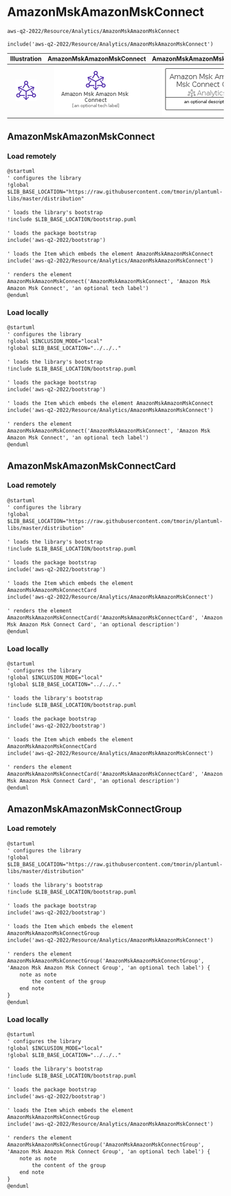 # AmazonMskAmazonMskConnect


```text
aws-q2-2022/Resource/Analytics/AmazonMskAmazonMskConnect
```

```text
include('aws-q2-2022/Resource/Analytics/AmazonMskAmazonMskConnect')
```



| Illustration | AmazonMskAmazonMskConnect | AmazonMskAmazonMskConnectCard | AmazonMskAmazonMskConnectGroup |
| :---: | :---: | :---: | :---: |
| ![illustration for Illustration](../../../aws-q2-2022/Resource/Analytics/AmazonMskAmazonMskConnect.png) | ![illustration for AmazonMskAmazonMskConnect](../../../aws-q2-2022/Resource/Analytics/AmazonMskAmazonMskConnect.Local.png) | ![illustration for AmazonMskAmazonMskConnectCard](../../../aws-q2-2022/Resource/Analytics/AmazonMskAmazonMskConnectCard.Local.png) | ![illustration for AmazonMskAmazonMskConnectGroup](../../../aws-q2-2022/Resource/Analytics/AmazonMskAmazonMskConnectGroup.Local.png) |




## AmazonMskAmazonMskConnect

### Load remotely
```plantuml
@startuml
' configures the library
!global $LIB_BASE_LOCATION="https://raw.githubusercontent.com/tmorin/plantuml-libs/master/distribution"

' loads the library's bootstrap
!include $LIB_BASE_LOCATION/bootstrap.puml

' loads the package bootstrap
include('aws-q2-2022/bootstrap')

' loads the Item which embeds the element AmazonMskAmazonMskConnect
include('aws-q2-2022/Resource/Analytics/AmazonMskAmazonMskConnect')

' renders the element
AmazonMskAmazonMskConnect('AmazonMskAmazonMskConnect', 'Amazon Msk Amazon Msk Connect', 'an optional tech label')
@enduml
```

### Load locally
```plantuml
@startuml
' configures the library
!global $INCLUSION_MODE="local"
!global $LIB_BASE_LOCATION="../../.."

' loads the library's bootstrap
!include $LIB_BASE_LOCATION/bootstrap.puml

' loads the package bootstrap
include('aws-q2-2022/bootstrap')

' loads the Item which embeds the element AmazonMskAmazonMskConnect
include('aws-q2-2022/Resource/Analytics/AmazonMskAmazonMskConnect')

' renders the element
AmazonMskAmazonMskConnect('AmazonMskAmazonMskConnect', 'Amazon Msk Amazon Msk Connect', 'an optional tech label')
@enduml
```

## AmazonMskAmazonMskConnectCard

### Load remotely
```plantuml
@startuml
' configures the library
!global $LIB_BASE_LOCATION="https://raw.githubusercontent.com/tmorin/plantuml-libs/master/distribution"

' loads the library's bootstrap
!include $LIB_BASE_LOCATION/bootstrap.puml

' loads the package bootstrap
include('aws-q2-2022/bootstrap')

' loads the Item which embeds the element AmazonMskAmazonMskConnectCard
include('aws-q2-2022/Resource/Analytics/AmazonMskAmazonMskConnect')

' renders the element
AmazonMskAmazonMskConnectCard('AmazonMskAmazonMskConnectCard', 'Amazon Msk Amazon Msk Connect Card', 'an optional description')
@enduml
```

### Load locally
```plantuml
@startuml
' configures the library
!global $INCLUSION_MODE="local"
!global $LIB_BASE_LOCATION="../../.."

' loads the library's bootstrap
!include $LIB_BASE_LOCATION/bootstrap.puml

' loads the package bootstrap
include('aws-q2-2022/bootstrap')

' loads the Item which embeds the element AmazonMskAmazonMskConnectCard
include('aws-q2-2022/Resource/Analytics/AmazonMskAmazonMskConnect')

' renders the element
AmazonMskAmazonMskConnectCard('AmazonMskAmazonMskConnectCard', 'Amazon Msk Amazon Msk Connect Card', 'an optional description')
@enduml
```

## AmazonMskAmazonMskConnectGroup

### Load remotely
```plantuml
@startuml
' configures the library
!global $LIB_BASE_LOCATION="https://raw.githubusercontent.com/tmorin/plantuml-libs/master/distribution"

' loads the library's bootstrap
!include $LIB_BASE_LOCATION/bootstrap.puml

' loads the package bootstrap
include('aws-q2-2022/bootstrap')

' loads the Item which embeds the element AmazonMskAmazonMskConnectGroup
include('aws-q2-2022/Resource/Analytics/AmazonMskAmazonMskConnect')

' renders the element
AmazonMskAmazonMskConnectGroup('AmazonMskAmazonMskConnectGroup', 'Amazon Msk Amazon Msk Connect Group', 'an optional tech label') {
    note as note
        the content of the group
    end note
}
@enduml
```

### Load locally
```plantuml
@startuml
' configures the library
!global $INCLUSION_MODE="local"
!global $LIB_BASE_LOCATION="../../.."

' loads the library's bootstrap
!include $LIB_BASE_LOCATION/bootstrap.puml

' loads the package bootstrap
include('aws-q2-2022/bootstrap')

' loads the Item which embeds the element AmazonMskAmazonMskConnectGroup
include('aws-q2-2022/Resource/Analytics/AmazonMskAmazonMskConnect')

' renders the element
AmazonMskAmazonMskConnectGroup('AmazonMskAmazonMskConnectGroup', 'Amazon Msk Amazon Msk Connect Group', 'an optional tech label') {
    note as note
        the content of the group
    end note
}
@enduml
```

